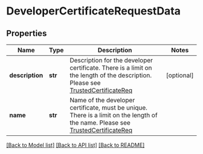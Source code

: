 # DeveloperCertificateRequestData

## Properties
Name | Type | Description | Notes
------------ | ------------- | ------------- | -------------
**description** | **str** | Description for the developer certificate. There is a limit on the length of the description. Please see [TrustedCertificateReq](/docs/v1.2/api-references/account-management-api.html#trustedcertificatereq) | [optional] 
**name** | **str** | Name of the developer certificate, must be unique. There is a limit on the length of the name. Please see [TrustedCertificateReq](/docs/v1.2/api-references/account-management-api.html#trustedcertificatereq) | 

[[Back to Model list]](../README.md#documentation-for-models) [[Back to API list]](../README.md#documentation-for-api-endpoints) [[Back to README]](../README.md)


